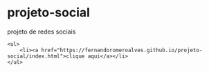 # projeto-social
projeto de redes sociais

    <ul>
        <li><a href="https://fernandoromeroalves.github.io/projeto-social/index.html">clique aqui</a></li>
    </ul>
